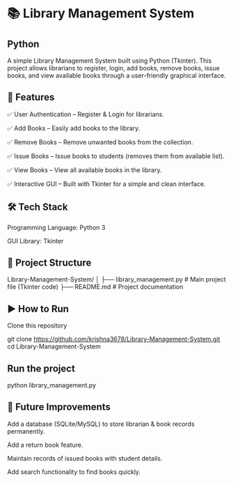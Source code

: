 # 📚 Library Management System
## Python
A simple Library Management System built using Python (Tkinter).
This project allows librarians to register, login, add books, remove books, issue books, and view available books through a user-friendly graphical interface.

## 🚀 Features

✅ User Authentication – Register & Login for librarians.

✅ Add Books – Easily add books to the library.

✅ Remove Books – Remove unwanted books from the collection.

✅ Issue Books – Issue books to students (removes them from available list).

✅ View Books – View all available books in the library.

✅ Interactive GUI – Built with Tkinter for a simple and clean interface.

## 🛠️ Tech Stack

Programming Language: Python 3

GUI Library: Tkinter

## 📂 Project Structure
Library-Management-System/
│
├── library_management.py   # Main project file (Tkinter code)
├── README.md               # Project documentation

## ▶️ How to Run

Clone this repository

git clone https://github.com/krishna3678/Library-Management-System.git
cd Library-Management-System


## Run the project

python library_management.py

## 📌 Future Improvements

Add a database (SQLite/MySQL) to store librarian & book records permanently.

Add a return book feature.

Maintain records of issued books with student details.

Add search functionality to find books quickly.
